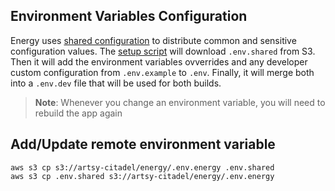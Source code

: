 ## Environment Variables Configuration

Energy uses [shared configuration](https://github.com/artsy/README/blob/main/playbooks/development-environments.md#shared-configuration) to distribute common and sensitive configuration values. The [setup script](../scripts/prepare-env-vars) will download `.env.shared` from S3. Then it will add the environment variables ovverrides and any developer custom configuration from `.env.example` to `.env`. Finally, it will merge both into a `.env.dev` file that will be used for both builds.

> **Note**: Whenever you change an environment variable, you will need to rebuild the app again

## Add/Update remote environment variable

```
aws s3 cp s3://artsy-citadel/energy/.env.energy .env.shared
aws s3 cp .env.shared s3://artsy-citadel/energy/.env.energy
```
